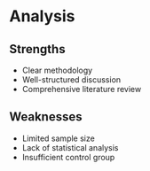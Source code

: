 # Analysis

## Strengths
- Clear methodology
- Well-structured discussion
- Comprehensive literature review

## Weaknesses
- Limited sample size
- Lack of statistical analysis
- Insufficient control group
